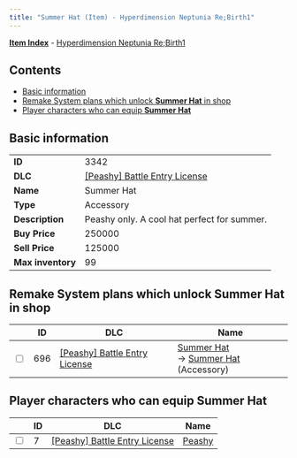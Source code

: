 ```yaml
---
title: "Summer Hat (Item) - Hyperdimension Neptunia Re;Birth1"
---
```


[**Item Index**](/neptunia/rb1/item/index.html) - [Hyperdimension Neptunia Re;Birth1](/neptunia/rb1)

## Contents

- [Basic information](#basic-information)
- [Remake System plans which unlock **Summer Hat** in shop](#remake-system-plans-which-unlock-summer-hat-in-shop)
- [Player characters who can equip **Summer Hat**](#player-characters-who-can-equip-summer-hat)

## Basic information

|   |   |
| -- | -- |
| **ID** | 3342 |
| **DLC** | [[Peashy] Battle Entry License](/neptunia/rb1/dlc/8-peashy.html) |
| **Name** | Summer Hat |
| **Type** | Accessory |
| **Description** | Peashy only. A cool hat perfect for summer. |
| **Buy Price** | 250000 |
| **Sell Price** | 125000 |
| **Max inventory** | 99 |


## Remake System plans which unlock **Summer Hat** in shop

|    | ID | DLC | Name |
| -- | -- | --- | ---- |
| <input type="checkbox" id="rb1-remake-8-696" class="trackbox" /> | 696 | [[Peashy] Battle Entry License](/neptunia/rb1/dlc/8-peashy.html) | [Summer Hat](/neptunia/rb1/remake/8-696-summer-hat.html)<br /> → [Summer Hat](/neptunia/rb1/item/8-3342-summer-hat.html) (Accessory) |


## Player characters who can equip **Summer Hat**

|    | ID | DLC | Name |
| -- | -- | --- | ---- |
| <input type="checkbox" id="rb1-player-8-7" class="trackbox" /> | 7 | [[Peashy] Battle Entry License](/neptunia/rb1/dlc/8-peashy.html) | [Peashy](/neptunia/rb1/player/8-7-peashy.html) |
